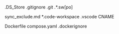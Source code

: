 .DS_Store
.gitignore
.git
.*.sw[po]

sync_exclude.md
*.code-workspace
.vscode
CNAME

Dockerfile
compose.yaml
.dockerignore

